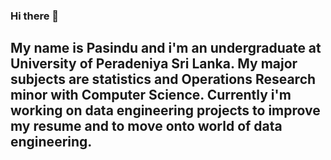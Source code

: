 ### Hi there 👋

## My name is Pasindu and i'm an undergraduate at University of Peradeniya Sri Lanka. My major subjects are statistics and Operations Research minor with Computer Science. Currently i'm working on data engineering projects to improve my resume and to move onto world of data engineering.
